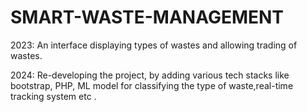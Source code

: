 # SMART-WASTE-MANAGEMENT
2023: An interface displaying types of wastes and allowing trading of wastes.



2024: Re-developing the project, by adding various tech stacks like bootstrap, PHP, ML model for classifying the type of waste,real-time tracking system etc .
